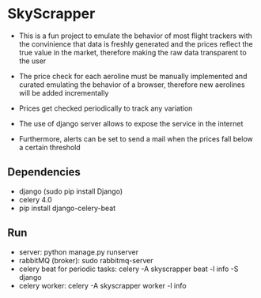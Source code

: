 SkyScrapper
===========

* This is a fun project to emulate the behavior of most flight trackers with the convinience that data is freshly generated and the prices reflect the true value in the market, therefore making the raw data transparent to the user

* The price check for each aeroline must be manually implemented and curated emulating the behavior of a browser, therefore new aerolines will be added incrementally  

* Prices get checked periodically to track any variation 

* The use of django server allows to expose the service in the internet

* Furthermore, alerts can be set to send a mail when the prices fall below a certain threshold

Dependencies
------------

- django (sudo pip install Django)
- celery 4.0
- pip install django-celery-beat

Run
---

- server: python manage.py runserver
- rabbitMQ (broker): sudo rabbitmq-server
- celery beat for periodic tasks: celery -A skyscrapper beat -l info -S django
- celery worker: celery -A skyscrapper worker -l info
